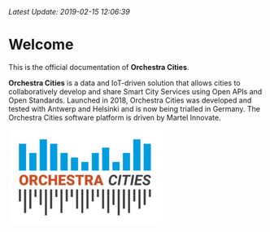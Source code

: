 *Latest Update: 2019-02-15 12:06:39*

# Welcome

This is the official documentation of **Orchestra Cities**.

**Orchestra Cities** is a data and IoT-driven solution that allows cities to collaboratively develop and share Smart City Services using Open APIs and Open Standards. Launched in 2018, Orchestra Cities was developed and tested with Antwerp and Helsinki and is now being trialled in Germany. The Orchestra Cities software platform is driven by Martel Innovate.

![OC Logo](rsrc/OC_Logo_color-300x190.jpg)
